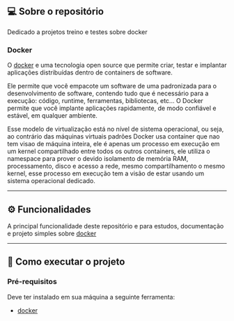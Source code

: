 ## 💻 Sobre o repositório
 
Dedicado a projetos treino e testes sobre docker
### Docker
 
O [docker](https://docs.docker.com/get-docker/) e uma tecnologia open source que permite criar, testar e implantar aplicações distribuídas dentro de containers de software.
 
Ele permite que você empacote um software de uma padronizada para o desenvolvimento de software, contendo tudo que é necessário para a execução: código, runtime, ferramentas, bibliotecas, etc...
O Docker permite que você implante aplicações rapidamente, de modo confiável e estável, em qualquer ambiente.
 
Esse modelo de virtualização está no nível de sistema operacional, ou seja, ao contrário das máquinas virtuais padrões Docker usa container que nao tem visao de máquina inteira, ele é apenas um processo em execução em um kernel compartilhado entre todos os outros containers, ele utiliza o namespace para prover o devido isolamento de memória RAM, processamento, disco e acesso a rede, mesmo compartilhamento o mesmo kernel, esse processo em execução tem a visão de estar usando um sistema operacional dedicado.

---
## ⚙️ Funcionalidades
  A principal funcionalidade deste repositório e para estudos, documentação e projeto simples sobre [docker](https://docs.docker.com/get-docker/)
 
 
---
 
## 🚀 Como executar o projeto
 
### Pré-requisitos
 
Deve ter instalado em sua máquina a seguinte ferramenta:
- [docker](https://docs.docker.com/get-docker/)